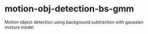 # motion-obj-detection-bs-gmm
Motion object detection using background subtraction with gaussian mixture model
